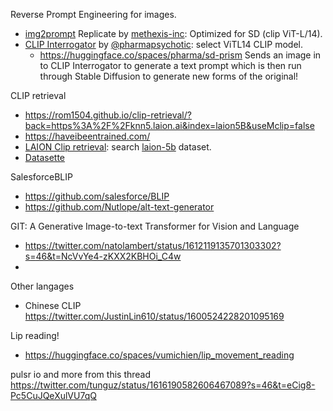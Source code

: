 Reverse Prompt Engineering for images.

- [img2prompt](https://replicate.com/methexis-inc/img2prompt) Replicate by [methexis-inc](https://replicate.com/methexis-inc): Optimized for SD (clip ViT-L/14).
- [CLIP Interrogator](https://colab.research.google.com/github/pharmapsychotic/clip-interrogator/blob/main/clip_interrogator.ipynb) by [@pharmapsychotic](https://twitter.com/pharmapsychotic): select ViTL14 CLIP model.
  - https://huggingface.co/spaces/pharma/sd-prism Sends an image in to CLIP Interrogator to generate a text prompt which is then run through Stable Diffusion to generate new forms of the original!

CLIP retrieval
- https://rom1504.github.io/clip-retrieval/?back=https%3A%2F%2Fknn5.laion.ai&index=laion5B&useMclip=false
- https://haveibeentrained.com/
- [LAION Clip retrieval](https://knn5.laion.ai/): search [laion-5b](https://laion.ai/blog/laion-5b/) dataset.
- [Datasette](https://laion-aesthetic.datasette.io/laion-aesthetic-6pls)

SalesforceBLIP
- https://github.com/salesforce/BLIP
- https://github.com/Nutlope/alt-text-generator



GIT: A Generative Image-to-text Transformer for Vision and Language 
- https://twitter.com/natolambert/status/1612119135701303302?s=46&t=NcVvYe4-zKXX2KBHOi_C4w
- 

Other langages
- Chinese CLIP https://twitter.com/JustinLin610/status/1600524228201095169

Lip reading!
- https://huggingface.co/spaces/vumichien/lip_movement_reading


pulsr io and more from this thread
https://twitter.com/tunguz/status/1616190582606467089?s=46&t=eCig8-Pc5CuJQeXulVU7qQ